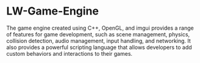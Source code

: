 # LW-Game-Engine

The game engine created using C++, OpenGL, and imgui provides a range of features for game development, such as scene management, physics, collision detection, audio management, input handling, and networking. It also provides a powerful scripting language that allows developers to add custom behaviors and interactions to their games.


